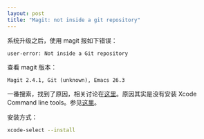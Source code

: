 ```yaml
---
layout: post
title: "Magit: not inside a git repository"
---
```


系统升级之后，使用 magit 报如下错误：

```
user-error: Not inside a Git repository
```

查看 magit 版本：

```
Magit 2.4.1, Git (unknown), Emacs 26.3
```

一番搜索，找到了原因，相关讨论在[这里](https://emacs.stackexchange.com/questions/31868/magit-version-post-installation-does-not-look-as-in-the-manual)。原因其实是没有安装 Xcode Command line tools。参见[这里](https://tips.tutorialhorizon.com/2015/10/01/xcrun-error-invalid-active-developer-path-library-developer-commandline-tools-missing-xcrun/)。

安装方式：

```bash
xcode-select --install
```
